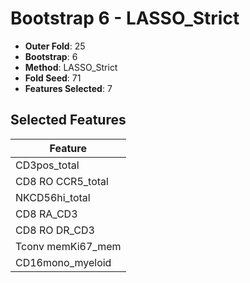 # Bootstrap 6 - LASSO_Strict

- **Outer Fold**: 25
- **Bootstrap**: 6
- **Method**: LASSO_Strict
- **Fold Seed**: 71
- **Features Selected**: 7

## Selected Features

| Feature |
|---------|
| CD3pos_total |
| CD8 RO CCR5_total |
| NKCD56hi_total |
| CD8 RA_CD3 |
| CD8 RO DR_CD3 |
| Tconv memKi67_mem |
| CD16mono_myeloid |
